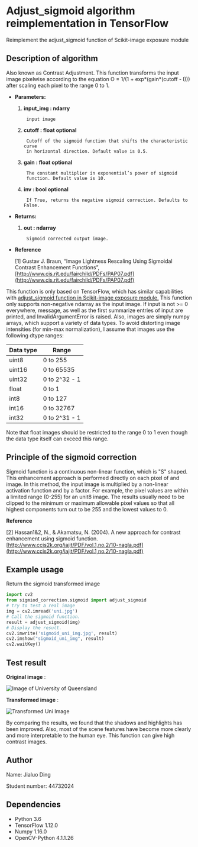 # Adjust_sigmoid algorithm reimplementation in TensorFlow
Reimplement the adjust_sigmoid function of Scikit-image exposure module

## Description of algorithm
Also known as Contrast Adjustment. This function transforms the input image pixelwise according to the equation O = 1/(1 + exp*(gain*(cutoff - I))) after scaling each pixel to the range 0 to 1.
  
* __Parameters:__
	1. __input_img : ndarry__  
	
			input image
				
	2. __cutoff : float optional__ 
	
			Cutoff of the sigmoid function that shifts the characteristic curve 
			in horizontal direction. Default value is 0.5.
			
	3. __gain : float optional__
	
			The constant multiplier in exponential’s power of sigmoid 
			function. Default value is 10.
			
	4. __inv : bool optional__
	
			If True, returns the negative sigmoid correction. Defaults to False.
			
* __Returns:__

	1. __out : ndarray__
	
			Sigmoid corrected output image.

* __Reference__

	[1] Gustav J. Braun, “Image Lightness Rescaling Using Sigmoidal Contrast Enhancement Functions”, [http://www.cis.rit.edu/fairchild/PDFs/PAP07.pdf](http://www.cis.rit.edu/fairchild/PDFs/PAP07.pdf)

This function is only based on TensorFlow, which has similar capabilities with [adjust_sigmoid function in Scikit-image exposure module.](https://scikit-image.org/docs/stable/api/skimage.exposure.html#skimage.exposure.adjust_sigmoid)
This function only supports non-negative ndarray as the input image. If input is not >= 0 everywhere, message, as well as the first summarize entries of input are printed, and InvalidArgumentError is raised.
Also, images are simply numpy arrays, which support a variety of data types. To avoid distorting image intensities (for min-max normalization), I assume that images use the following dtype ranges:

Data type | Range
------------ | -------------
uint8 | 0 to 255
uint16 | 0 to 65535
uint32 | 0 to 2^32 - 1
float | 0 to 1
int8 | 0 to 127
int16 | 0 to 32767
int32 | 0 to 2^31 - 1

Note that float images should be restricted to the range 0 to 1 even though the data type itself can exceed this range.

## Principle of the sigmoid correction
Sigmoid function is a continuous non-linear function, which is "S" shaped. 
This enhancement approach is performed directly on each pixel of and image. 
In this method, the input image is multiplied by a non-linear activation function and by a factor.
For example, the pixel values are within a limited range (0-255) for an unit8 image.
The results usually need to be clipped to the minimum or maximum allowable pixel values so that all highest components turn out to be 255 and the lowest values to 0.

__Reference__

[2] Hassan1&2, N., & Akamatsu, N. (2004). A new approach for contrast enhancement using sigmoid function. [http://www.ccis2k.org/iajit/PDF/vol.1,no.2/10-nagla.pdf](http://www.ccis2k.org/iajit/PDF/vol.1,no.2/10-nagla.pdf)

## Example usage
Return the sigmoid transformed image
```python
import cv2
from sigmiod_correction.sigmoid import adjust_sigmoid
# try to test a real image
img = cv2.imread('uni.jpg')
# Call the sigmoid function.
result = adjust_sigmoid(img)
# Display the result.
cv2.imwrite('sigmoid_uni_img.jpg', result)
cv2.imshow("sigmoid_uni_img", result)
cv2.waitKey()
```
	
## Test result
__Original image__ :

![Image of University of Queensland](https://github.com/RoyUQ/PatternFlow/blob/topic-algorithms/image/sigmiod_correction/resources/uni.jpg)

__Transformed image__ :

![Transformed Uni Image](https://github.com/RoyUQ/PatternFlow/blob/topic-algorithms/image/sigmiod_correction/resources/sigmoid_uni_img.jpg)

By comparing the results, we found that the shadows and highlights has been improved. Also, most of the scene features have become more clearly and more interpretable to the human eye.
This function can give high contrast images.

## Author
Name: Jialuo Ding

Student number: 44732024

## Dependencies
* Python 3.6
* TensorFlow 1.12.0
* Numpy 1.16.0
* OpenCV-Python 4.1.1.26
